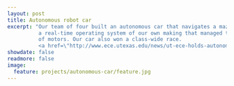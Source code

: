 ```yaml
---
layout: post
title: Autonomous robot car 
excerpt: "Our team of four built an autonomous car that navigates a maze with obstacles and other cars. The car ran on
          a real-time operating system of our own making that managed two microcontrollers, several sensors, and a set
          of motors. Our car also won a class-wide race.
          <a href=\"http://www.ece.utexas.edu/news/ut-ece-holds-autonomous-robot-races\">ECE post</a>."
showdate: false
readmore: false
image:
  feature: projects/autonomous-car/feature.jpg
---
```

